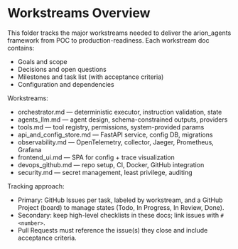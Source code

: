 # Workstreams Overview

This folder tracks the major workstreams needed to deliver the arion_agents framework from POC to production-readiness. Each workstream doc contains:
- Goals and scope
- Decisions and open questions
- Milestones and task list (with acceptance criteria)
- Configuration and dependencies

Workstreams:
- orchestrator.md — deterministic executor, instruction validation, state
- agents_llm.md — agent design, schema-constrained outputs, providers
- tools.md — tool registry, permissions, system-provided params
- api_and_config_store.md — FastAPI service, config DB, migrations
- observability.md — OpenTelemetry, collector, Jaeger, Prometheus, Grafana
- frontend_ui.md — SPA for config + trace visualization
- devops_github.md — repo setup, CI, Docker, GitHub integration
- security.md — secret management, least privilege, auditing

Tracking approach:
- Primary: GitHub Issues per task, labeled by workstream, and a GitHub Project (board) to manage states (Todo, In Progress, In Review, Done).
- Secondary: keep high-level checklists in these docs; link issues with `#<number>`.
- Pull Requests must reference the issue(s) they close and include acceptance criteria.
